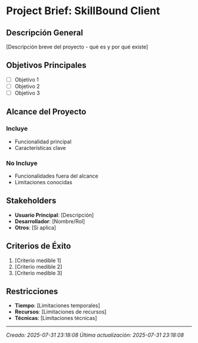 # Project Brief: SkillBound Client

## Descripción General
[Descripción breve del proyecto - qué es y por qué existe]

## Objetivos Principales
- [ ] Objetivo 1
- [ ] Objetivo 2
- [ ] Objetivo 3

## Alcance del Proyecto
### Incluye
- Funcionalidad principal
- Características clave

### No Incluye
- Funcionalidades fuera del alcance
- Limitaciones conocidas

## Stakeholders
- **Usuario Principal**: [Descripción]
- **Desarrollador**: [Nombre/Rol]
- **Otros**: [Si aplica]

## Criterios de Éxito
1. [Criterio medible 1]
2. [Criterio medible 2]
3. [Criterio medible 3]

## Restricciones
- **Tiempo**: [Limitaciones temporales]
- **Recursos**: [Limitaciones de recursos]
- **Técnicas**: [Limitaciones técnicas]

---
*Creado: 2025-07-31 23:18:08*
*Última actualización: 2025-07-31 23:18:08*